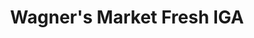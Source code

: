 ---
title: "Wagner's Market Fresh IGA"
url: /prineville/wagners-market-fresh-iga/
shop: supermarket
---